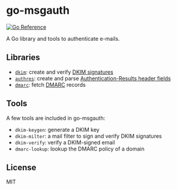 # go-msgauth

[![Go Reference](https://pkg.go.dev/badge/github.com/emersion/go-msgauth.svg)](https://pkg.go.dev/github.com/emersion/go-msgauth)

A Go library and tools to authenticate e-mails.

## Libraries

* [`dkim`]: create and verify [DKIM signatures][DKIM]
* [`authres`]: create and parse [Authentication-Results header fields][Authentication-Results]
* [`dmarc`]: fetch [DMARC] records

## Tools

A few tools are included in go-msgauth:

- `dkim-keygen`: generate a DKIM key
- `dkim-milter`: a mail filter to sign and verify DKIM signatures
- `dkim-verify`: verify a DKIM-signed email
- `dmarc-lookup`: lookup the DMARC policy of a domain

## License

MIT

[DKIM]: https://tools.ietf.org/html/rfc6376
[Authentication-Results]: https://tools.ietf.org/html/rfc7601
[DMARC]: https://tools.ietf.org/html/rfc7489
[`dkim`]: https://pkg.go.dev/github.com/emersion/go-msgauth/dkim
[`authres`]: https://pkg.go.dev/github.com/emersion/go-msgauth/authres
[`dmarc`]: https://pkg.go.dev/github.com/emersion/go-msgauth/dmarc
